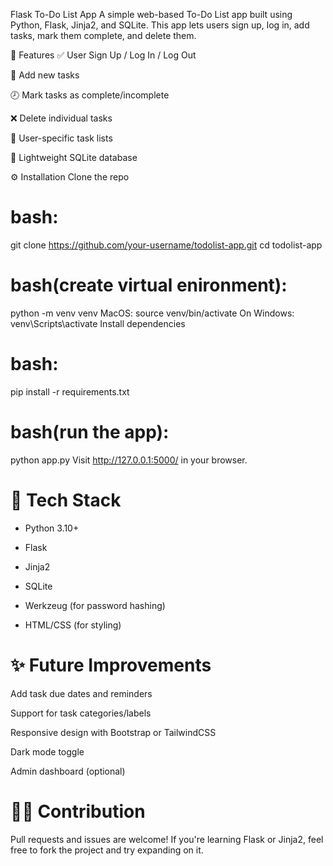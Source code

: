 Flask To-Do List App
A simple web-based To-Do List app built using Python, Flask, Jinja2, and SQLite. This app lets users sign up, log in, add tasks, mark them complete, and delete them.

🚀 Features
✅ User Sign Up / Log In / Log Out

📝 Add new tasks

🕗 Mark tasks as complete/incomplete

❌ Delete individual tasks

🔐 User-specific task lists

📁 Lightweight SQLite database


⚙️ Installation
Clone the repo

# bash:
git clone https://github.com/your-username/todolist-app.git
cd todolist-app


# bash(create virtual enironment):
python -m venv venv
 MacOS: source venv/bin/activate     On Windows: venv\Scripts\activate
Install dependencies

# bash:
pip install -r requirements.txt

# bash(run the app):
python app.py
Visit http://127.0.0.1:5000/ in your browser.

# 🧪 Tech Stack
- Python 3.10+

- Flask

- Jinja2

- SQLite

- Werkzeug (for password hashing)

- HTML/CSS (for styling)


# ✨ Future Improvements
Add task due dates and reminders

Support for task categories/labels

Responsive design with Bootstrap or TailwindCSS

Dark mode toggle

Admin dashboard (optional)

# 🙋‍♀️ Contribution
Pull requests and issues are welcome! If you're learning Flask or Jinja2, feel free to fork the project and try expanding on it.

